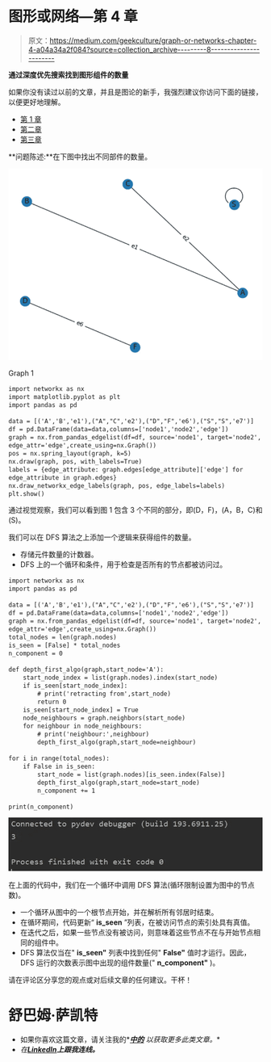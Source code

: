 # 图形或网络—第 4 章

> 原文：<https://medium.com/geekculture/graph-or-networks-chapter-4-a04a34a2f084?source=collection_archive---------8----------------------->

**通过深度优先搜索找到图形组件的数量**

如果你没有读过以前的文章，并且是图论的新手，我强烈建议你访问下面的链接，以便更好地理解。

*   [第 1 章](/geekculture/graphs-or-networks-chapter-1-57aa9497be06)
*   [第二章](/geekculture/graphs-or-networks-chapter-2-2af64596858e)
*   [第三章](/p/d3d4f6a66f01)

**问题陈述:**在下图中找出不同部件的数量。

![](img/e93cda45319e142ee4a7cce87a0c9539.png)

Graph 1

```
import networkx as nx
import matplotlib.pyplot as plt
import pandas as pd

data = [('A','B','e1'),("A","C",'e2'),("D","F",'e6'),("S","S",'e7')]
df = pd.DataFrame(data=data,columns=['node1','node2','edge'])
graph = nx.from_pandas_edgelist(df=df, source='node1', target='node2', edge_attr='edge',create_using=nx.Graph())
pos = nx.spring_layout(graph, k=5)
nx.draw(graph, pos, with_labels=True)
labels = {edge_attribute: graph.edges[edge_attribute]['edge'] for edge_attribute in graph.edges}
nx.draw_networkx_edge_labels(graph, pos, edge_labels=labels)
plt.show()
```

通过视觉观察，我们可以看到图 1 包含 3 个不同的部分，即(D，F)，(A，B，C)和(S)。

我们可以在 DFS 算法之上添加一个逻辑来获得组件的数量。

*   存储元件数量的计数器。
*   DFS 上的一个循环和条件，用于检查是否所有的节点都被访问过。

```
import networkx as nx
import pandas as pd

data = [('A','B','e1'),("A","C",'e2'),("D","F",'e6'),("S","S",'e7')]
df = pd.DataFrame(data=data,columns=['node1','node2','edge'])
graph = nx.from_pandas_edgelist(df=df, source='node1', target='node2', edge_attr='edge',create_using=nx.Graph())
total_nodes = len(graph.nodes)
is_seen = [False] * total_nodes
n_component = 0

def depth_first_algo(graph,start_node='A'):
    start_node_index = list(graph.nodes).index(start_node)
    if is_seen[start_node_index]:
        # print('retracting from',start_node)
        return 0
    is_seen[start_node_index] = True
    node_neighbours = graph.neighbors(start_node)
    for neighbour in node_neighbours:
        # print('neighbour:',neighbour)
        depth_first_algo(graph,start_node=neighbour)

for i in range(total_nodes):
    if False in is_seen:
        start_node = list(graph.nodes)[is_seen.index(False)]
        depth_first_algo(graph,start_node=start_node)
        n_component += 1

print(n_component)
```

![](img/40c343cb75b192e2aa6f79863bd6557f.png)

在上面的代码中，我们在一个循环中调用 DFS 算法(循环限制设置为图中的节点数)。

*   一个循环从图中的一个根节点开始，并在解析所有邻居时结束。
*   在循环期间，代码更新“ **is_seen** ”列表，在被访问节点的索引处具有真值。
*   在迭代之后，如果一些节点没有被访问，则意味着这些节点不在与开始节点相同的组件中。
*   DFS 算法仅当在" **is_seen"** 列表中找到任何" **False"** 值时才运行。因此，DFS 运行的次数表示图中出现的组件数量(" **n_component"** )。

请在评论区分享您的观点或对后续文章的任何建议。干杯！

# 舒巴姆·萨凯特

*   如果你喜欢这篇文章，请关注我的*[***中的***](https://saket-shubham16.medium.com) *以获取更多此类文章。**
*   **在*[***LinkedIn***](https://www.linkedin.com/in/shubham-saket)***上跟我连线。****